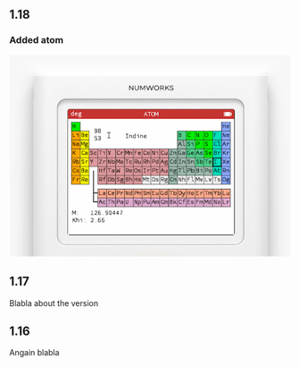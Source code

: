 ## 1.18

### Added atom
![](img/atom.png)

## 1.17

Blabla about the version

## 1.16

Angain blabla
